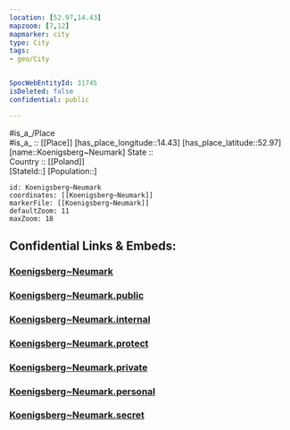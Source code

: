 ```yaml
---
location: [52.97,14.43] 
mapzoom: [7,12] 
mapmarker: city 
type: City
tags:
- geo/City


SpocWebEntityId: 31745
isDeleted: false
confidential: public

---
```

#is_a_/Place  
#is_a_ :: [[Place]] 
[has_place_longitude::14.43] 
[has_place_latitude::52.97] 
[name::Koenigsberg~Neumark] 
State ::  
Country :: [[Poland]]  
[StateId::] 
[Population::] 



```leaflet
id: Koenigsberg~Neumark
coordinates: [[Koenigsberg~Neumark]] 
markerFile: [[Koenigsberg~Neumark]] 
defaultZoom: 11 
maxZoom: 18
```


## Confidential Links & Embeds: 

### [Koenigsberg~Neumark](/_Standards/Earth/Continent/Europe/Europe~East/Poland/Provinces~Poland/West_Pomeranian/City/Koenigsberg~Neumark.md) 

### [Koenigsberg~Neumark.public](/_public/Earth/Continent/Europe/Europe~East/Poland/Provinces~Poland/West_Pomeranian/City/Koenigsberg~Neumark.public.md) 

### [Koenigsberg~Neumark.internal](/_internal/Earth/Continent/Europe/Europe~East/Poland/Provinces~Poland/West_Pomeranian/City/Koenigsberg~Neumark.internal.md) 

### [Koenigsberg~Neumark.protect](/_protect/Earth/Continent/Europe/Europe~East/Poland/Provinces~Poland/West_Pomeranian/City/Koenigsberg~Neumark.protect.md) 

### [Koenigsberg~Neumark.private](/_private/Earth/Continent/Europe/Europe~East/Poland/Provinces~Poland/West_Pomeranian/City/Koenigsberg~Neumark.private.md) 

### [Koenigsberg~Neumark.personal](/_personal/Earth/Continent/Europe/Europe~East/Poland/Provinces~Poland/West_Pomeranian/City/Koenigsberg~Neumark.personal.md) 

### [Koenigsberg~Neumark.secret](/_secret/Earth/Continent/Europe/Europe~East/Poland/Provinces~Poland/West_Pomeranian/City/Koenigsberg~Neumark.secret.md)

